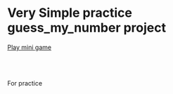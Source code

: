 <h1> Very Simple practice guess_my_number project</h1>

<a href = "https://11himanshusharma.github.io/guess_my_number_project/"> Play mini game </a>

<br>
<br>
<br>
<h7>For practice</h7>

